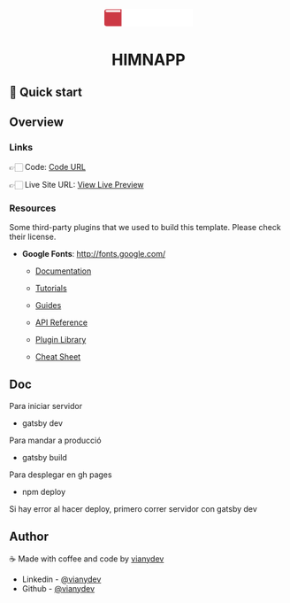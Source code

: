 <p align="center">
  <a href="https://okvianey.github.io">
    <img alt="himnapp" src="/src/images/logo-white.svg" width="160" />
  </a>
</p>
<h1 align="center">
 HIMNAPP
</h1>

## 🚀 Quick start



## Overview

### Links

👉🏻 Code: [Code URL](https://github.com/okvianey/himnapp)

👉🏻 Live Site URL: [View Live Preview](https://himnapp.flatlatte.com/)


<!-- resources -->
### Resources

Some third-party plugins that we used to build this template. Please check their license.

* **Google Fonts**: <http://fonts.google.com/>


    - [Documentation](https://www.gatsbyjs.com/docs/?utm_source=starter&utm_medium=readme&utm_campaign=minimal-starter)

    - [Tutorials](https://www.gatsbyjs.com/tutorial/?utm_source=starter&utm_medium=readme&utm_campaign=minimal-starter)

    - [Guides](https://www.gatsbyjs.com/tutorial/?utm_source=starter&utm_medium=readme&utm_campaign=minimal-starter)

    - [API Reference](https://www.gatsbyjs.com/docs/api-reference/?utm_source=starter&utm_medium=readme&utm_campaign=minimal-starter)

    - [Plugin Library](https://www.gatsbyjs.com/plugins?utm_source=starter&utm_medium=readme&utm_campaign=minimal-starter)

    - [Cheat Sheet](https://www.gatsbyjs.com/docs/cheat-sheet/?utm_source=starter&utm_medium=readme&utm_campaign=minimal-starter)

## Doc

Para iniciar servidor
* gatsby dev

Para mandar a producció
* gatsby build

Para desplegar en gh pages
* npm deploy


Si hay error al hacer deploy, primero correr servidor con gatsby dev


## Author

☕️ Made with coffee and code by [vianydev](https://okvianey.github.io)

- Linkedin - [@vianydev](https://www.linkedin.com/in/vianydev/)
- Github - [@vianydev](https://github.com/okvianey)
